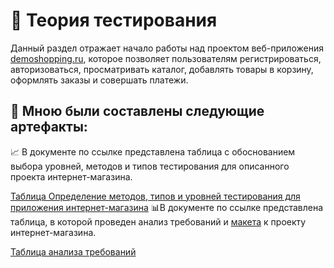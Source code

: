 # 📁 Теория тестирования

Данный раздел отражает начало работы над проектом веб-приложения [demoshopping.ru](https://demoshopping.ru/),
которое позволяет пользователям регистрироваться, авторизоваться, просматривать каталог, добавлять товары в корзину, оформлять заказы и совершать платежи.

## 📌 Мною были составлены следующие артефакты: 

📈 В документе по ссылке представлена таблица с обоснованием выбора уровней, методов и типов тестирования для описанного проекта интернет-магазина.

[Таблица Определение методов, типов и уровней тестирования для приложения интернет-магазина](https://docs.google.com/spreadsheets/d/1aIwDjikMPcPAMyUY2bpv6ZqK3KGk68phTbPlvAc2yhQ
)
📊В документе по ссылке представлена таблица, в которой проведен анализ требований и [макета](https://www.figma.com/design/2T99Jt5OHPqkhe4yyoe2IC/demoshopping.ru?node-id=0-1&p=f&t=rbLs9o6ImwapWn7h-0) к проекту интернет-магазина.

[Таблица анализа требований](https://docs.google.com/spreadsheets/d/1NhQQQK-eaZMiRG_Ss4jv6EAnkLcKgQ96BpVE_91XL7Q/edit?usp=sharing)  
